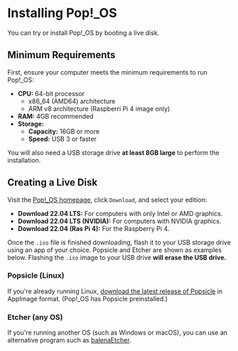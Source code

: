 # Installing Pop!_OS

You can try or install Pop!_OS by booting a live disk.

## Minimum Requirements

First, ensure your computer meets the minimum requirements to run Pop!_OS:

- **CPU:** 64-bit processor
    - x86_64 (AMD64) architecture
    - ARM v8 architecture (Raspberri Pi 4 image only)
- **RAM:** 4GB recommended
- **Storage:**
    - **Capacity:** 16GB or more
    - **Speed:** USB 3 or faster

You will also need a USB storage drive **at least 8GB large** to perform the installation.

## Creating a Live Disk

Visit the [Pop!_OS homepage](https://pop.system76.com/), click `Download`, and select your edition:

- **Download 22.04 LTS:** For computers with only Intel or AMD graphics.
- **Download 22.04 LTS (NVIDIA):** For computers with NVIDIA graphics.
- **Download 22.04 (Ras Pi 4):** For the Raspberry Pi 4.

Once the `.iso` file is finished downloading, flash it to your USB storage drive using an app of your choice. Popsicle and Etcher are shown as examples below. Flashing the `.iso` image to your USB drive **will erase the USB drive.**

### Popsicle (Linux)

If you're already running Linux, [download the latest release of Popsicle](https://github.com/pop-os/popsicle/releases/latest) in AppImage format. (Pop!_OS has Popsicle preinstalled.)

### Etcher (any OS)

If you're running another OS (such as Windows or macOS), you can use an alternative program such as [balenaEtcher](https://etcher.balena.io/).